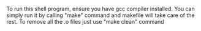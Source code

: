 <p>To run this shell program, ensure you have gcc compiler installed.
You can simply run it by calling "make" command and makefile will take care of the rest.
To remove all the .o files just use "make clean" command </p>


